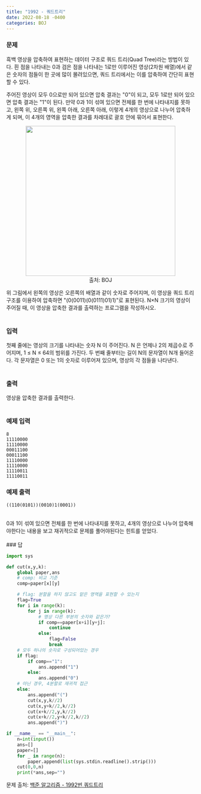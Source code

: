 ```yaml
---
title: "1992 - 쿼드트리"
date: 2022-08-18 -0400
categories: BOJ
---
```


### 문제

흑백 영상을 압축하여 표현하는 데이터 구조로 쿼드 트리(Quad Tree)라는 방법이 있다. 흰 점을 나타내는 0과 검은 점을 나타내는 1로만 이루어진 영상(2차원 배열)에서 같은 숫자의 점들이 한 곳에 많이 몰려있으면, 쿼드 트리에서는 이를 압축하여 간단히 표현할 수 있다.

주어진 영상이 모두 0으로만 되어 있으면 압축 결과는 "0"이 되고, 모두 1로만 되어 있으면 압축 결과는 "1"이 된다. 만약 0과 1이 섞여 있으면 전체를 한 번에 나타내지를 못하고, 왼쪽 위, 오른쪽 위, 왼쪽 아래, 오른쪽 아래, 이렇게 4개의 영상으로 나누어 압축하게 되며, 이 4개의 영역을 압축한 결과를 차례대로 괄호 안에 묶어서 표현한다.
<center><img src="https://onlinejudgeimages.s3-ap-northeast-1.amazonaws.com/upload/201007/qq.png" width="400px"><br/>출처: BOJ</center>

위 그림에서 왼쪽의 영상은 오른쪽의 배열과 같이 숫자로 주어지며, 이 영상을 쿼드 트리 구조를 이용하여 압축하면 "(0(0011)(0(0111)01)1)"로 표현된다.  N×N 크기의 영상이 주어질 때, 이 영상을 압축한 결과를 출력하는 프로그램을 작성하시오.
<br/><br/>

### 입력

첫째 줄에는 영상의 크기를 나타내는 숫자 N 이 주어진다. N 은 언제나 2의 제곱수로 주어지며, 1 ≤ N ≤ 64의 범위를 가진다. 두 번째 줄부터는 길이 N의 문자열이 N개 들어온다. 각 문자열은 0 또는 1의 숫자로 이루어져 있으며, 영상의 각 점들을 나타낸다.
<br/><br/>

### 출력

영상을 압축한 결과를 출력한다.
<br/><br/>

### 예제 입력
```
8
11110000
11110000
00011100
00011100
11110000
11110000
11110011
11110011
```

### 예제 출력
```
((110(0101))(0010)1(0001))
```

<br/>
0과 1이 섞여 있으면 전체를 한 번에 나타내지를 못하고, 4개의 영상으로 나누어 압축해야한다는 내용을 보고 재귀적으로 문제를 풀어야된다는 힌트를 얻었다.
<br/><br/>
### 답

```python
import sys

def cut(x,y,k):
    global paper,ans
	# comp: 비교 기준
    comp=paper[x][y]

	# flag: 분할을 하지 않고도 맡은 영역을 표현할 수 있는지
    flag=True
    for i in range(k):
        for j in range(k):
			# 영상 다른 부분의 숫자와 같은가?
            if comp==paper[x+i][y+j]:
                continue
            else:
                flag=False
                break
	# 모두 하나의 숫자로 구성되어있는 경우
    if flag:
        if comp=="1":
            ans.append("1")
        else:
            ans.append("0")
    # 아닌 경우, 4분할로 재귀적 접근
	else:
        ans.append("(")
        cut(x,y,k//2)
        cut(x,y+k//2,k//2)
        cut(x+k//2,y,k//2)
        cut(x+k//2,y+k//2,k//2)
        ans.append(")")

if __name__ == "__main__":            
	n=int(input())
	ans=[]
	paper=[]
	for _ in range(n):
		paper.append(list(sys.stdin.readline().strip()))
	cut(0,0,n)
	print(*ans,sep="")
```

문제 출처: [백준 알고리즘 - 1992번 쿼드트리][boj-algo]

[boj-algo]: https://www.acmicpc.net/problem/1992